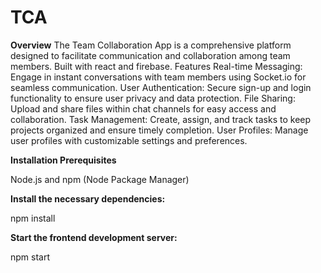 # TCA

**Overview**
The Team Collaboration App is a comprehensive platform designed to facilitate communication and collaboration among team members. Built with react and firebase.
Features
Real-time Messaging: Engage in instant conversations with team members using Socket.io for seamless communication.
User Authentication: Secure sign-up and login functionality to ensure user privacy and data protection.
File Sharing: Upload and share files within chat channels for easy access and collaboration.
Task Management: Create, assign, and track tasks to keep projects organized and ensure timely completion.
User Profiles: Manage user profiles with customizable settings and preferences.

**Installation Prerequisites**

Node.js and npm (Node Package Manager)

**Install the necessary dependencies:**

npm install

**Start the frontend development server:**

npm start
